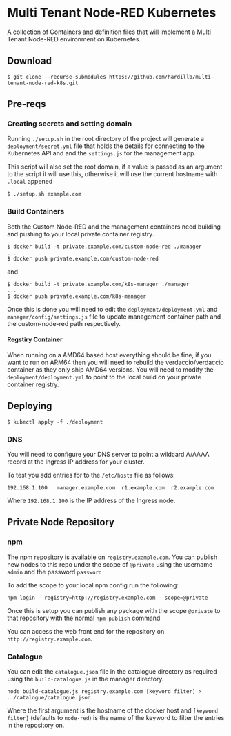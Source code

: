 # Multi Tenant Node-RED Kubernetes

A collection of Containers and definition files that will implement a Multi Tenant Node-RED environment on Kubernetes.

## Download

```
$ git clone --recurse-submodules https://github.com/hardillb/multi-tenant-node-red-k8s.git
```

## Pre-reqs

### Creating secrets and setting domain

Running `./setup.sh` in the root directory of the project will generate a `deployment/secret.yml` file that holds the details for connecting to the Kubernetes API and and the `settings.js` for the management app.

This script will also set the root domain, if a value is passed as an argument to the script it will use this, otherwise it will use the current hostname with `.local` appened

```
$ ./setup.sh example.com
```

### Build Containers

Both the Custom Node-RED and the management containers need building and pushing to your local private container registry.

```
$ docker build -t private.example.com/custom-node-red ./manager
...
$ docker push private.example.com/custom-node-red
```
and
```
$ docker build -t private.example.com/k8s-manager ./manager
...
$ docker push private.example.com/k8s-manager
```

Once this is done you will need to edit the `deployment/deployment.yml` and `manager/config/settings.js` file to update management container path and the custom-node-red path respectively.

#### Regstiry Container

When running on a AMD64 based host everything should be fine, if you want to run on ARM64 then you  will need to rebuild the verdaccio/verdaccio container as they only ship AMD64 versions. You will need to modify the `deployment/deployment.yml` to point to the local build on your private container registry.

## Deploying

```
$ kubectl apply -f ./deployment
```

### DNS

You will need to configure your DNS server to point a wildcard A/AAAA record at the Ingress IP address for your cluster.

To test you add entries for to the `/etc/hosts` file as follows:

```
192.168.1.100   manager.example.com  r1.example.com  r2.example.com
```

Where `192.168.1.100` is the IP address of the Ingress node. 

## Private Node Repository

### npm

The npm repository is available on `registry.example.com`. You can publish new nodes to this repo under the scope of `@private` using the username `admin` and the password `password`

To add the scope to your local npm config run the following:

```
npm login --registry=http://registry.example.com --scope=@private
```

Once this is setup you can publish any package with the scope `@private` to that repository with the normal `npm publish` command

You can access the web front end for the repository on `http://registry.example.com`.

### Catalogue

You can edit the `catalogue.json` file in the catalogue directory as required using the `build-catalogue.js` in the manager directory.

`node build-catalogue.js registry.example.com [keyword filter] > ../catalogue/catalogue.json`

Where the first argument is the hostname of the docker host and `[keyword filter]` (defaults to `node-red`) is the name of the keyword to filter the entries in the repository on.